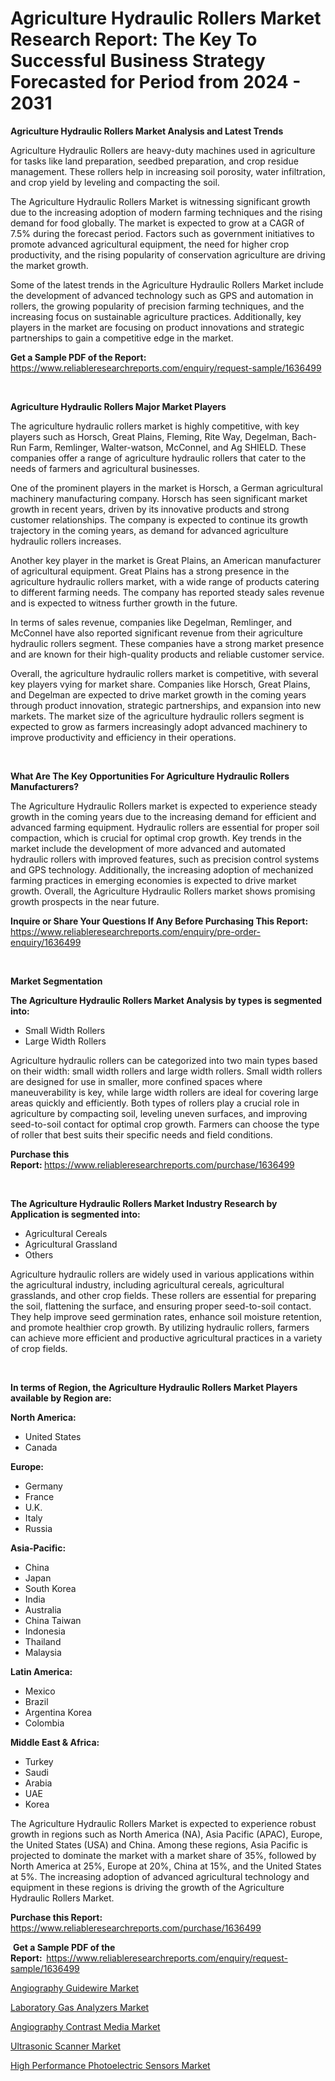 <p><h1>Agriculture Hydraulic Rollers Market Research Report: The Key To Successful Business Strategy Forecasted for Period from 2024 - 2031</h1></p><p><strong>Agriculture Hydraulic Rollers Market Analysis and Latest Trends</strong></p>
<p><p>Agriculture Hydraulic Rollers are heavy-duty machines used in agriculture for tasks like land preparation, seedbed preparation, and crop residue management. These rollers help in increasing soil porosity, water infiltration, and crop yield by leveling and compacting the soil.</p><p>The Agriculture Hydraulic Rollers Market is witnessing significant growth due to the increasing adoption of modern farming techniques and the rising demand for food globally. The market is expected to grow at a CAGR of 7.5% during the forecast period. Factors such as government initiatives to promote advanced agricultural equipment, the need for higher crop productivity, and the rising popularity of conservation agriculture are driving the market growth.</p><p>Some of the latest trends in the Agriculture Hydraulic Rollers Market include the development of advanced technology such as GPS and automation in rollers, the growing popularity of precision farming techniques, and the increasing focus on sustainable agriculture practices. Additionally, key players in the market are focusing on product innovations and strategic partnerships to gain a competitive edge in the market.</p></p>
<p><strong>Get a Sample PDF of the Report:&nbsp;</strong> <a href="https://www.reliableresearchreports.com/enquiry/request-sample/1636499">https://www.reliableresearchreports.com/enquiry/request-sample/1636499</a></p>
<p>&nbsp;</p>
<p><strong>Agriculture Hydraulic Rollers Major Market Players</strong></p>
<p><p>The agriculture hydraulic rollers market is highly competitive, with key players such as Horsch, Great Plains, Fleming, Rite Way, Degelman, Bach-Run Farm, Remlinger, Walter-watson, McConnel, and Ag SHIELD. These companies offer a range of agriculture hydraulic rollers that cater to the needs of farmers and agricultural businesses.</p><p>One of the prominent players in the market is Horsch, a German agricultural machinery manufacturing company. Horsch has seen significant market growth in recent years, driven by its innovative products and strong customer relationships. The company is expected to continue its growth trajectory in the coming years, as demand for advanced agriculture hydraulic rollers increases.</p><p>Another key player in the market is Great Plains, an American manufacturer of agricultural equipment. Great Plains has a strong presence in the agriculture hydraulic rollers market, with a wide range of products catering to different farming needs. The company has reported steady sales revenue and is expected to witness further growth in the future.</p><p>In terms of sales revenue, companies like Degelman, Remlinger, and McConnel have also reported significant revenue from their agriculture hydraulic rollers segment. These companies have a strong market presence and are known for their high-quality products and reliable customer service.</p><p>Overall, the agriculture hydraulic rollers market is competitive, with several key players vying for market share. Companies like Horsch, Great Plains, and Degelman are expected to drive market growth in the coming years through product innovation, strategic partnerships, and expansion into new markets. The market size of the agriculture hydraulic rollers segment is expected to grow as farmers increasingly adopt advanced machinery to improve productivity and efficiency in their operations.</p></p>
<p>&nbsp;</p>
<p><strong>What Are The Key Opportunities For Agriculture Hydraulic Rollers Manufacturers?</strong></p>
<p><p>The Agriculture Hydraulic Rollers market is expected to experience steady growth in the coming years due to the increasing demand for efficient and advanced farming equipment. Hydraulic rollers are essential for proper soil compaction, which is crucial for optimal crop growth. Key trends in the market include the development of more advanced and automated hydraulic rollers with improved features, such as precision control systems and GPS technology. Additionally, the increasing adoption of mechanized farming practices in emerging economies is expected to drive market growth. Overall, the Agriculture Hydraulic Rollers market shows promising growth prospects in the near future.</p></p>
<p><strong>Inquire or Share Your Questions If Any Before Purchasing This Report:</strong> <a href="https://www.reliableresearchreports.com/enquiry/pre-order-enquiry/1636499">https://www.reliableresearchreports.com/enquiry/pre-order-enquiry/1636499</a></p>
<p>&nbsp;</p>
<p><strong>Market Segmentation</strong></p>
<p><strong>The Agriculture Hydraulic Rollers Market Analysis by types is segmented into:</strong></p>
<p><ul><li>Small Width Rollers</li><li>Large Width Rollers</li></ul></p>
<p><p>Agriculture hydraulic rollers can be categorized into two main types based on their width: small width rollers and large width rollers. Small width rollers are designed for use in smaller, more confined spaces where maneuverability is key, while large width rollers are ideal for covering large areas quickly and efficiently. Both types of rollers play a crucial role in agriculture by compacting soil, leveling uneven surfaces, and improving seed-to-soil contact for optimal crop growth. Farmers can choose the type of roller that best suits their specific needs and field conditions.</p></p>
<p><strong>Purchase this Report:&nbsp;</strong><a href="https://www.reliableresearchreports.com/purchase/1636499">https://www.reliableresearchreports.com/purchase/1636499</a></p>
<p>&nbsp;</p>
<p><strong>The Agriculture Hydraulic Rollers Market Industry Research by Application is segmented into:</strong></p>
<p><ul><li>Agricultural Cereals</li><li>Agricultural Grassland</li><li>Others</li></ul></p>
<p><p>Agriculture hydraulic rollers are widely used in various applications within the agricultural industry, including agricultural cereals, agricultural grasslands, and other crop fields. These rollers are essential for preparing the soil, flattening the surface, and ensuring proper seed-to-soil contact. They help improve seed germination rates, enhance soil moisture retention, and promote healthier crop growth. By utilizing hydraulic rollers, farmers can achieve more efficient and productive agricultural practices in a variety of crop fields.</p></p>
<p>&nbsp;</p>
<p><strong>In terms of Region, the Agriculture Hydraulic Rollers Market Players available by Region are:</strong></p>
<p>
    <p> <strong> North America: </strong>
        <ul>
            <li>United States</li>
            <li>Canada</li>
        </ul>
        </p> 
    <p> <strong> Europe: </strong>
        <ul>
            <li>Germany</li>
            <li>France</li>
            <li>U.K.</li>
            <li>Italy</li>
            <li>Russia</li>
        </ul>
        </p> 
    <p> <strong> Asia-Pacific: </strong>
        <ul>
            <li>China</li>
            <li>Japan</li>
            <li>South Korea</li>
            <li>India</li>
            <li>Australia</li>
            <li>China Taiwan</li>
            <li>Indonesia</li>
            <li>Thailand</li>
            <li>Malaysia</li>
        </ul>
        </p> 
    <p> <strong> Latin America: </strong>
        <ul>
            <li>Mexico</li>
            <li>Brazil</li>
            <li>Argentina Korea</li>
            <li>Colombia</li>
        </ul>
        </p> 
    <p> <strong> Middle East & Africa: </strong>
        <ul>
            <li>Turkey</li>
            <li>Saudi</li>
            <li>Arabia</li>
            <li>UAE</li>
            <li>Korea</li>
        </ul>
    </p>
    </p>
<p><p>The Agriculture Hydraulic Rollers Market is expected to experience robust growth in regions such as North America (NA), Asia Pacific (APAC), Europe, the United States (USA) and China. Among these regions, Asia Pacific is projected to dominate the market with a market share of 35%, followed by North America at 25%, Europe at 20%, China at 15%, and the United States at 5%. The increasing adoption of advanced agricultural technology and equipment in these regions is driving the growth of the Agriculture Hydraulic Rollers Market.</p></p>
<p><strong>Purchase this Report: </strong><a href="https://www.reliableresearchreports.com/purchase/1636499">https://www.reliableresearchreports.com/purchase/1636499</a></p>
<p>&nbsp;<strong>Get a Sample PDF of the Report:&nbsp;&nbsp;</strong><a href="https://www.reliableresearchreports.com/enquiry/request-sample/1636499">https://www.reliableresearchreports.com/enquiry/request-sample/1636499</a></p>
<p><strong></strong></p>
<p><p><a href="https://medium.com/@shanatromp/angiography-guidewire-market-size-market-outlook-and-market-forecast-2024-to-2031-bf4f71482515">Angiography Guidewire Market</a></p><p><a href="https://github.com/Alonsoolds3wq1d81czn8rbol/Market-Research-Report-List-1/blob/main/laboratory-gas-analyzers-market.md">Laboratory Gas Analyzers Market</a></p><p><a href="https://medium.com/@shanatromp/angiography-contrast-media-market-trends-forecast-and-competitive-analysis-to-2031-fcc70ebe194a">Angiography Contrast Media Market</a></p><p><a href="https://medium.com/@shanatromp/ultrasonic-scanner-market-size-market-outlook-and-market-forecast-2024-to-2031-a5095fcda73e">Ultrasonic Scanner Market</a></p><p><a href="https://github.com/yemakinde/Market-Research-Report-List-1/blob/main/high-performance-photoelectric-sensors-market.md">High Performance Photoelectric Sensors Market</a></p></p>
